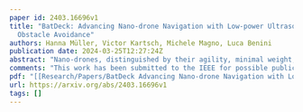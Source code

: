 ```yaml
---
paper id: 2403.16696v1
title: "BatDeck: Advancing Nano-drone Navigation with Low-power Ultrasound-based
  Obstacle Avoidance"
authors: Hanna Müller, Victor Kartsch, Michele Magno, Luca Benini
publication date: 2024-03-25T12:27:24Z
abstract: "Nano-drones, distinguished by their agility, minimal weight, and cost-effectiveness, are particularly well-suited for exploration in confined, cluttered and narrow spaces. Recognizing transparent, highly reflective or absorbing materials, such as glass and metallic surfaces is challenging, as classical sensors, such as cameras or laser rangers, often do not detect them. Inspired by bats, which can fly at high speeds in complete darkness with the help of ultrasound, this paper introduces \textit{BatDeck}, a pioneering sensor-deck employing a lightweight and low-power ultrasonic sensor for nano-drone autonomous navigation. This paper first provides insights about sensor characteristics, highlighting the influence of motor noise on the ultrasound readings, then it introduces the results of extensive experimental tests for obstacle avoidance (OA) in a diverse environment. Results show that \textit{BatDeck} allows exploration for a flight time of 8 minutes while covering 136m on average before crash in a challenging environment with transparent and reflective obstacles, proving the effectiveness of ultrasonic sensors for OA on nano-drones."
comments: "This work has been submitted to the IEEE for possible publication"
pdf: "[[Research/Papers/BatDeck Advancing Nano-drone Navigation with Low-power Ultrasound-based Obstacle Avoidance (2403.16696v1).pdf]]"
url: https://arxiv.org/abs/2403.16696v1
tags: []
---
```

